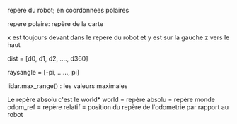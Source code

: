 repere du robot; en coordonnées polaires

repere polaire: repère de la carte

x est toujours devant dans le repere du robot et
y est sur la gauche
z vers le haut

dist = [d0, d1, d2, ...., d360]

raysangle = [-pi, ......, pi]

lidar.max_range() : les valeurs maximales


Le repère absolu c'est le world*
world = repère absolu = repère monde 
odom_ref = repère relatif = position du repère de l'odometrie par rapport au robot





